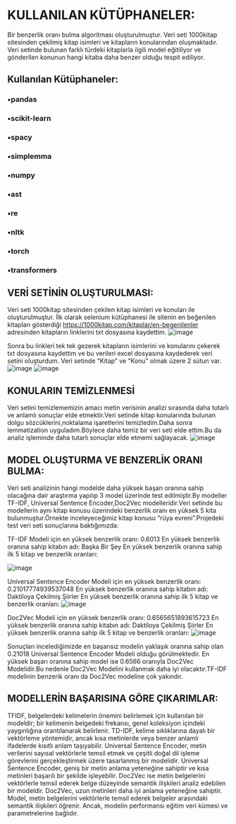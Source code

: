 # KULLANILAN KÜTÜPHANELER:
Bir benzerlik oranı bulma algoritması oluşturulmuştur. Veri seti 1000kitap sitesinden çekilmiş kitap isimleri ve kitapların konularından oluşmaktadır. Veri setinde bulunan farklı türdeki kitaplarla ilgili model eğitiliyor ve gönderilen konunun hangi kitaba daha benzer olduğu tespit ediliyor.
## Kullanılan Kütüphaneler:
### •pandas
### •scikit-learn
### •spacy
### •simplemma
### •numpy
### •ast
### •re
### •nltk
### •torch
### •transformers

## VERİ SETİNİN OLUŞTURULMASI:
Veri seti 1000kitap sitesinden çekilen kitap isimleri ve konuları ile oluşturulmuştur.
İlk olarak selenium kütüphanesi ile sitenin en beğenilen kitapları gösterdiği https://1000kitap.com/kitaplar/en-begenilenler adresinden kitapların linklerini txt dosyasına kaydettim.
![image](https://github.com/IlknuraySudeBilgin/Ddi-Odev/assets/116540925/50d07116-de4d-4cdf-bb0c-edca1509d1bc)


Sonra bu linkleri tek tek gezerek kitapların isimlerini ve konularını çekerek txt dosyasına kaydettim ve bu verileri excel dosyasına kaydederek veri setini oluşturdum.
Veri setinde “Kitap” ve “Konu” olmak üzere 2 sütun var.
![image](https://github.com/IlknuraySudeBilgin/Ddi-Odev/assets/116540925/816a2fef-30e3-4754-a3b6-77d689bbc8ab)
![image](https://github.com/IlknuraySudeBilgin/Ddi-Odev/assets/116540925/07b50026-9bbf-40c1-932b-c377c8f36c8a)

 
## KONULARIN TEMİZLENMESİ
Veri setini temizlememizin amacı metin verisinin analizi sırasında daha tutarlı ve anlamlı sonuçlar elde etmektir.Veri setinde kitap konularında bulunan dolgu sözcüklerini,noktalama işaretlerini temizledim.Daha sonra lemmatization uyguladım.Böylece daha temiz bir veri seti elde ettim.Bu da analiz işleminde daha tutarlı sonuçlar elde etmemi sağlayacak. 
![image](https://github.com/IlknuraySudeBilgin/Ddi-Odev/assets/116540925/6a07c218-bcdc-4624-b2f8-eed8e277f991)


## MODEL OLUŞTURMA VE BENZERLİK ORANI BULMA:
Veri seti analizinin hangi modelde daha yüksek başarı oranına sahip olacağına dair araştırma yapılıp 3 model üzerinde test edilmiştir.By modeller TF-IDF, Universal Sentence Encoder,Doc2Vec modelleridir.Veri setinde bu modellerin aynı kitap konusu üzerindeki benzerlik oranı en yüksek 5 kita bulunmuştur.Örnekte inceleyeceğimiz kitap konusu “rüya evreni”.Projedeki test veri seti sonuçlarına baktığımızda:


TF-IDF Modeli için en yüksek benzerlik oranı: 0.6013
En yüksek benzerlik oranına sahip kitabın adı: Başka Bir Şey
En yüksek benzerlik oranına sahip ilk 5 kitap ve benzerlik oranları:

![image](https://github.com/IlknuraySudeBilgin/Ddi-Odev/assets/116540925/21a108cb-8292-4b4c-8f5e-2776a4a425bb)

Universal Sentence Encoder Modeli için en yüksek benzerlik oranı: 0.21017774939537048
En yüksek benzerlik oranına sahip kitabın adı: Daktiloya Çekilmiş Şiirler
En yüksek benzerlik oranına sahip ilk 5 kitap ve benzerlik oranları:
![image](https://github.com/IlknuraySudeBilgin/Ddi-Odev/assets/116540925/5bfdce2b-994f-4ebc-81a4-3e941f1aa07b)


Doc2Vec Modeli için en yüksek benzerlik oranı: 0.6565651893615723
En yüksek benzerlik oranına sahip kitabın adı: Daktiloya Çekilmiş Şiirler
En yüksek benzerlik oranına sahip ilk 5 kitap ve benzerlik oranları:
![image](https://github.com/IlknuraySudeBilgin/Ddi-Odev/assets/116540925/ee1e9f70-963f-4791-96b9-b3378767cd6b)

Sonuçları incelediğimizde en başarısız modelin yaklaşık oranına sahip olan 0.21018 Universal Sentence Encoder Modeli olduğu görülmektedir. En yüksek başarı oranına sahip model ise 0.6566 oranıyla Doc2Vec Modelidir.Bu nedenle Doc2Vec Modelini kullanmak daha iyi olacaktır.TF-IDF modelinin benzerik oranı da Doc2Vec modeline çok yakındır.

## MODELLERİN BAŞARISINA GÖRE ÇIKARIMLAR:

TFIDF, belgelerdeki kelimelerin önemini belirlemek için kullanılan bir modeldir; bir kelimenin belgedeki frekansı, genel koleksiyon içindeki yaygınlığına orantılanarak belirlenir. TD-IDF, kelime sıklıklarına dayalı bir vektörleme yöntemidir, ancak kısa metinlerde veya benzer anlamlı ifadelerde kısıtlı anlam taşıyabilir.
Universal Sentence Encoder, metin verilerini sayısal vektörlerle temsil etmek ve çeşitli doğal dil işleme görevlerini gerçekleştirmek üzere tasarlanmış bir modelidir. Universal Sentence Encoder, geniş bir metin anlama yeteneğine sahiptir ve kısa metinleri başarılı bir şekilde işleyebilir.
Doc2Vec ise metin belgelerini vektörlerle temsil ederek belge düzeyinde semantik ilişkileri analiz edebilen bir modeldir. 
Doc2Vec, uzun metinleri daha iyi anlama yeteneğine sahiptir. Model, metin belgelerini vektörlerle temsil ederek belgeler arasındaki semantik ilişkileri öğrenir. Ancak, modelin performansı eğitim veri kümesi ve parametrelerine bağlıdır.
